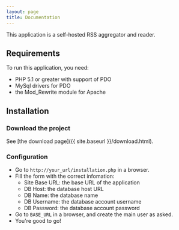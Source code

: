```yaml
---
layout: page
title: Documentation
---
```


This application is a self-hosted RSS aggregator and reader.

## Requirements

To run this application, you need:

* PHP 5.1 or greater with support of PDO
* MySql drivers for PDO
* the Mod_Rewrite module for Apache

## Installation

### Download the project

See [the download page]({{ site.baseurl }}/download.html).

### Configuration

* Go to `http://your_url/installation.php` in a browser.
* Fill the form with the correct infomation:
	* Site Base URL: the base URL of the application
	* DB Host: the database host URL
	* DB Name: the database name
	* DB Username: the database account username
	* DB Password: the database account password
* Go to `BASE_URL` in a browser, and create the main user as asked.
* You're good to go!